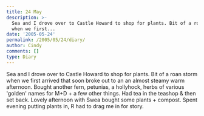 ```yaml
---
title: 24 May
description: >-
  Sea and I drove over to Castle Howard to shop for plants. Bit of a roan storm
  when we first...
date: '2005-05-24'
permalink: /2005/05/24/diary/
author: Cindy
comments: []
type: Diary
---
```


Sea and I drove over to Castle Howard to shop for plants. Bit of a roan storm when we first arrived that soon broke out to an an almost steamy warm afternoon. Bought another fern, petunias, a hollyhock, herbs of various 'golden' names for M+D + a few other things. Had tea in the teashop & then set back. Lovely afternoon with Swea bought some plants + compost. Spent evening putting plants in, R had to drag me in for story.
